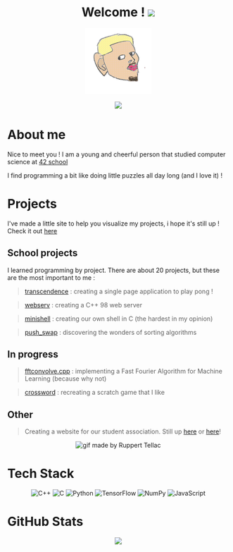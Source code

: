 <div align="center">
<h1>Welcome ! <img src="https://media.giphy.com/media/hvRJCLFzcasrR4ia7z/giphy.gif" width="40"></h1>
<img src="passionroro.gif" width="150"/>

<a href="https://www.linkedin.com/in/romainhoarau/"><img src="https://img.shields.io/badge/LinkedIn-%230077B5.svg?logo=linkedin&logoColor=white"></a> 
</div>

# About me

Nice to meet you ! I am a young and cheerful person that studied computer science at [42 school](https://42.fr/en/homepage/)

I find programming a bit like doing little puzzles all day long (and I love it) ! 

# Projects

I've made a little site to help you visualize my projects, i hope it's still up ! Check it out [here](https://passionroro.github.io/)

## School projects

I learned programming by project. There are about 20 projects, but these are the most important to me :

> [transcendence](https://github.com/passionroro/transcendence-pub) : creating a single page application to play pong !

> [webserv](https://github.com/passionroro/42cursus-webserv) : creating a C++ 98 web server

> [minishell](https://github.com/passionroro/42cursus-minishell) : creating our own shell in C (the hardest in my opinion)

> [push_swap](https://github.com/passionroro/42cursus-push_swap) : discovering the wonders of sorting algorithms 

## In progress

> [fftconvolve.cpp](https://github.com/passionroro/fftconvolve.cpp) : implementing a Fast Fourier Algorithm for Machine Learning (because why not)

> [crossword]() : recreating a scratch game that I like

## Other

> Creating a website for our student association. Still up [here](https://bde42lausanne.github.io/) or [here](https://www.youtube.com/watch?v=dQw4w9WgXcQ)! 

<div align="center">
	<img src="https://media.giphy.com/media/v1.Y2lkPTc5MGI3NjExYzg2aGw0cnYxMHhpd3d6NmplZ3llb3h0N3I3bGYzcHk0dWs3NHBsOSZlcD12MV9pbnRlcm5hbF9naWZfYnlfaWQmY3Q9cw/DIcCGYojyzcECsaWct/giphy.gif" alt="gif made by Ruppert Tellac" height="75">
</div>

# Tech Stack

<div align="center">

![C++](https://img.shields.io/badge/c++-%2300599C.svg?style=for-the-badge&logo=c%2B%2B&logoColor=white) ![C](https://img.shields.io/badge/c-%2300599C.svg?style=for-the-badge&logo=c&logoColor=white) ![Python](https://img.shields.io/badge/python-3670A0?style=for-the-badge&logo=python&logoColor=ffdd54) ![TensorFlow](https://img.shields.io/badge/TensorFlow-%23FF6F00.svg?style=for-the-badge&logo=TensorFlow&logoColor=white) ![NumPy](https://img.shields.io/badge/numpy-%23013243.svg?style=for-the-badge&logo=numpy&logoColor=white) ![JavaScript](https://img.shields.io/badge/JavaScript-F7DF1E?style=for-the-badge&logo=javascript&logoColor=black)

</div>

# GitHub Stats

<div align="center">

![](https://github-readme-stats.vercel.app/api/top-langs/?username=passionroro&theme=dark&hide_border=false&include_all_commits=false&count_private=false&layout=compact)

</div>
